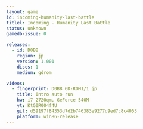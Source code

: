 ```yaml
---
layout: game
id: incoming-humanity-last-battle
titlel: Incoming - Humanity Last Battle
status: unknown
gamedb-issue: 0

releases:
  - id: D0B8
    region: jp
    version: 1.001
    discs: 1
    medium: gdrom

videos:
  - fingerprint: D0B8 GD-ROM1/1 jp
    title: Intro auto run
    hw: i7 2720qm, GeForce 540M
    yt: KtG0R004f4U
    git: d59197f84353d7d2b746383e9277d9ed7c8c4053
    platform: win86-release
---
```

